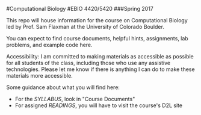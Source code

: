 #Computational Biology 
#EBIO 4420/5420
###Spring 2017

This repo will house information for the course on Computational Biology led by Prof. Sam Flaxman at the University of Colorado Boulder.

You can expect to find course documents, helpful hints, assignments, lab problems, and example code here.

Accessibility:  I am committed to making materials as accessible as possible for all students of the class, including those who use any assistive technologies.  Please let me know if there is anything I can do to make these materials more accessible.

Some guidance about what you will find here:

* For the *SYLLABUS*, look in "Course Documents"
* For assigned *READINGS*, you will have to visit the course's D2L site

